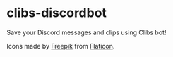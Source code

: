 # clibs-discordbot
Save your Discord messages and clips using Clibs bot!

Icons made by [Freepik]("https://www.freepik.com") from [Flaticon](https://www.flaticon.com/). 
